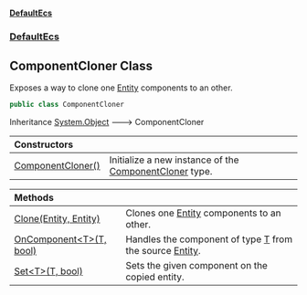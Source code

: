 #### [DefaultEcs](DefaultEcs.md 'DefaultEcs')
### [DefaultEcs](DefaultEcs.md#DefaultEcs 'DefaultEcs')
## ComponentCloner Class
Exposes a way to clone one [Entity](Entity.md 'DefaultEcs.Entity') components to an other.  
```csharp
public class ComponentCloner
```

Inheritance [System.Object](https://docs.microsoft.com/en-us/dotnet/api/System.Object 'System.Object') &#129106; ComponentCloner  

| Constructors | |
| :--- | :--- |
| [ComponentCloner()](ComponentCloner_ComponentCloner().md 'DefaultEcs.ComponentCloner.ComponentCloner()') | Initialize a new instance of the [ComponentCloner](ComponentCloner.md 'DefaultEcs.ComponentCloner') type.<br/> |

| Methods | |
| :--- | :--- |
| [Clone(Entity, Entity)](ComponentCloner_Clone(Entity_Entity).md 'DefaultEcs.ComponentCloner.Clone(DefaultEcs.Entity, DefaultEcs.Entity)') | Clones one [Entity](Entity.md 'DefaultEcs.Entity') components to an other.<br/> |
| [OnComponent&lt;T&gt;(T, bool)](ComponentCloner_OnComponent_T_(T_bool).md 'DefaultEcs.ComponentCloner.OnComponent&lt;T&gt;(T, bool)') | Handles the component of type [T](ComponentCloner_OnComponent_T_(T_bool).md#DefaultEcs_ComponentCloner_OnComponent_T_(T_bool)_T 'DefaultEcs.ComponentCloner.OnComponent&lt;T&gt;(T, bool).T') from the source [Entity](Entity.md 'DefaultEcs.Entity').<br/> |
| [Set&lt;T&gt;(T, bool)](ComponentCloner_Set_T_(T_bool).md 'DefaultEcs.ComponentCloner.Set&lt;T&gt;(T, bool)') | Sets the given component on the copied entity.<br/> |
